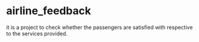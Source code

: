 # airline_feedback
it is a project to check whether the passengers are satisfied with respective to the services provided.
